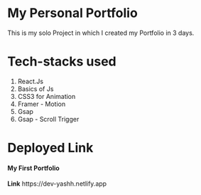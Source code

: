 # My Personal Portfolio 
This is my solo Project in which I created my Portfolio in 3 days.

# Tech-stacks used
1. React.Js
2. Basics of Js
3. CSS3 for Animation
4. Framer - Motion
5. Gsap
6. Gsap - Scroll Trigger

# Deployed Link
<h4>My First Portfolio</h4>
<b>Link</b>
https://dev-yashh.netlify.app
